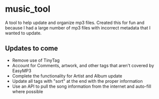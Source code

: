 # music_tool
A tool to help update and organize mp3 files. Created this for fun and because I had a large number of mp3 files with incorrect metadata that I wanted to update. 

## Updates to come

* Remove use of TinyTag
* Account for Comments, artwork, and other tags that aren't covered by EasyMP3
* Complete the functionality for Artist and Album update
* Update all tags with "sort" at the end with the proper information
* Use an API to pull the song information from the internet and auto-fill where possible
